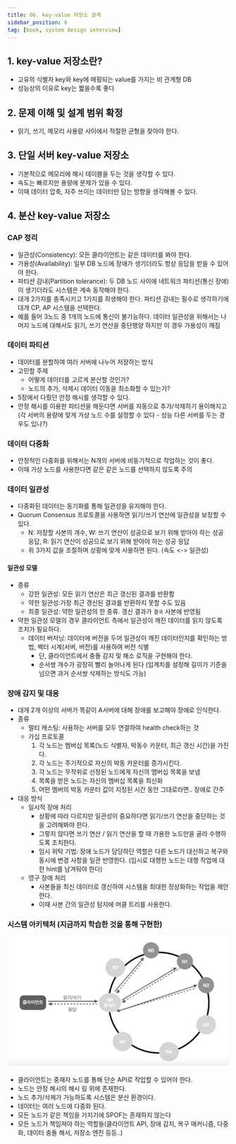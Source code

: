 ```yaml
---
title: 06. key-value 저장소 설계
sidebar_position: 6
tag: [book, system design interview]
---
```

## 1. key-value 저장소란?
- 고유의 식별자 key와 key에 매핑되는 value를 가지는 비 관계형 DB
- 성능상의 이유로 key는 짧을수록 좋다

## 2. 문제 이해 및 설계 범위 확정
- 읽기, 쓰기, 메모리 사용량 사이에서 적절한 균형을 찾아야 한다.

## 3. 단일 서버 key-value 저장소
- 기본적으로 메모리에 해시 테이블을 두는 것을 생각할 수 있다.
- 속도는 빠르지만 용량에 문제가 있을 수 있다.
- 이때 데이터 압축, 자주 쓰이는 데이터만 담는 방향을 생각해볼 수 있다.

## 4. 분산 key-value 저장소

### CAP 정리
- 일관성(Consistency): 모든 클라이언트는 같은 데이터를 봐야 한다.
- 가용성(Availability): 일부 DB 노드에 장애가 생기더라도 항상 응답을 받을 수 있어야 한다.
- 파티션 감내(Partition tolerance): 두 DB 노드 사이에 네트워크 파티션(통신 장애)이 생기더라도 시스템은 계속 동작해야 한다.
- 대개 2가지를 충족시키고 1가지를 희생해야 한다. 파티션 감내는 필수로 생각하기에 대개 CP, AP 시스템을 선택한다.
- 예를 들어 3노드 중 1개의 노드에 통신이 불가능하다. 데이터 일관성을 위해서는 나머지 노드에 대해서도 읽기, 쓰기 연산을 중단행양 하지만 이 경우 가용성이 깨짐

### 데이터 파티션
- 데이터를 분할하여 여러 서버에 나누어 저장하는 방식
- 고민할 주제
  - 어떻게 데이터를 고르게 분산할 것인가?
  - 노드의 추가, 삭제시 데이터 이동을 최소화할 수 있는가?
- 5장에서 다뤘던 안정 해시를 생각할 수 있다.
- 안정 해시를 이용한 파티션을 해둔다면 서버를 자동으로 추가/삭제하기 용이해지고 (각 서버의 용량에 맞게 가상 노드 수를 설정할 수 있다 - 성능 다른 서버를 두는 경우도 있나?)

### 데이터 다중화
- 안정적인 다중화를 위해서는 N개의 서버에 비동기적으로 작업하는 것이 좋다.
- 이때 가상 노드를 사용한다면 같은 같은 노드를 선택하지 않도록 주의

### 데이터 일관성
- 다중화된 데이터는 동기화를 통해 일관성을 유지해야 한다.
- Quorum Consensus 프로토콜을 사용하면 읽기/쓰기 연산에 일관성을 보장할 수 있다.
  - N: 저장할 사본의 개수, W: 쓰기 연산이 성공으로 보기 위해 받아야 하는 성공 응답, R: 읽기 연산이 성공으로 보기 위해 받아야 하는 성공 응답
  - 위 3가지 값을 조절하며 상황에 맞게 사용하면 된다. (속도 \<-> 일관성)

#### 일관성 모델
- 종류
  - 강한 일관성: 모든 읽기 연산은 최근 갱신된 결과를 반환함
  - 약한 일관성:가장 최근 갱신된 결과를 반환하지 못할 수도 있음
  - 최종 일관성: 약한 일관성의 한 종류. 갱신 결과가 `결국` 사본에 반영됨
- 약한 일관성 모델의 경우 클라이언트 측에서 일관성이 깨진 데이터를 읽지 않도록 조치가 필요하다.
  - 데이터 버저닝: 데이터에 버전을 두어 일관성이 깨진 데이터인지를 확인하는 방법, 벡터 시계(서버, 버전)를 사용하여 버전 식별
    - 단, 클라이언트에서 충돌 감지 및 해소 로직을 구현해야 한다.
    - 순서쌍 개수가 굉장히 빨리 늘어나게 된다 (임계치를 설정해 길이가 기준을 넘으면 과거 순서쌍 삭제하는 방식도 가능)

### 장애 감지 및 대응
- 대개 2개 이상의 서버가 똑같이 A서버에 대해 장애를 보고해야 장애로 인식한다.
- 종류
  - 멀티 캐스팅: 사용하는 서버를 모두 연결하여 health check하는 것
  - 가십 프로토콜
    1. 각 노드는 멤버십 목록(노드 식별자, 박동수 카운터, 최근 갱신 시간)을 가진다.
    2. 각 노드는 주기적으로 자신의 박동 카운터를 증가시킨다.
    3. 각 노드는 무작위로 선정된 노드에게 자신의 멤버십 목록을 보냄
    4. 목록을 받은 노드는 자신의 멤버십 목록을 최신화
    5. 어떤 멤버의 박동 카운터 값이 지정된 시간 동안 그대로라면.. 장애로 간주
- 대응 방식
  - 일시적 장애 처리
    - 상황에 따라 다르지만 일관성이 중요하다면 읽기/쓰기 연산을 중단하는 것을 고려해봐야 한다.
    - 그렇지 않다면 쓰기 연산 / 읽기 연산을 할 때 가용한 노드만을 골라 수행하도록 조치한다.
    - 임시 위탁 기법: 장애 노드가 담당하던 역할은 다른 노드가 대신하고 복구와 동시에 변경 사항을 일관 반영한다. (임시로 대행한 노드는 대행 작업에 대한 hint를 남겨둬야 한다)
  - 영구 장애 처리
    - 사본들을 최신 데이터로 갱신하여 시스템을 최대한 정상화하는 작업을 제안한다.
    - 이때 사본 간의 일관성 탐지에 머클 트리를 사용한다.

### 시스템 아키텍처 (지금까지 학습한 것을 통해 구현한)
![system_architecture.jpg](img/system_architecture.jpg)
- 클라이언트는 중재자 노드를 통해 단순 API로 작업할 수 있어야 한다.
- 노드는 안정 해시의 해시 링 위에 존재한다.
- 노드 추가/삭제가 가능하도록 시스템은 분산 환경이다.
- 데이터는 여러 노드에 다중화 된다.
- 모든 노드가 같은 책임을 가지기에 SPOF는 존재하지 않는다
- 모든 노드가 책임져야 하는 역할들(클라이언트 API, 장애 감지, 복구 매커니즘, 다중화, 데이터 충돌 해서, 저장소 엔진 등등..)

